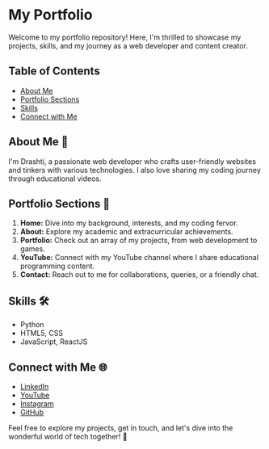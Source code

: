 # My Portfolio

Welcome to my portfolio repository! Here, I'm thrilled to showcase my projects, skills, and my journey as a web developer and content creator.

## Table of Contents

- [About Me](#about-me)
- [Portfolio Sections](#portfolio-sections)
- [Skills](#skills)
- [Connect with Me](#connect-with-me)

## About Me 👋

I'm Drashti, a passionate web developer who crafts user-friendly websites and tinkers with various technologies. I also love sharing my coding journey through educational videos.

## Portfolio Sections 📂

1. **Home:** Dive into my background, interests, and my coding fervor.
2. **About:** Explore my academic and extracurricular achievements.
3. **Portfolio:** Check out an array of my projects, from web development to games.
4. **YouTube:** Connect with my YouTube channel where I share educational programming content.
5. **Contact:** Reach out to me for collaborations, queries, or a friendly chat.

## Skills 🛠️

- Python
- HTML5, CSS
- JavaScript, ReactJS

## Connect with Me 🌐

- [LinkedIn](https://www.linkedin.com/in/drashtisanjayshah)
- [YouTube](https://www.youtube.com/@thatonegirlinbtech)
- [Instagram](https://www.instagram.com/that_one_girl_in_b.tech/?igshid=MzRlODBiNWFlZA%3D%3D)
- [GitHub](https://github.com/DrashtiSanjayShah)

Feel free to explore my projects, get in touch, and let's dive into the wonderful world of tech together! 🚀
